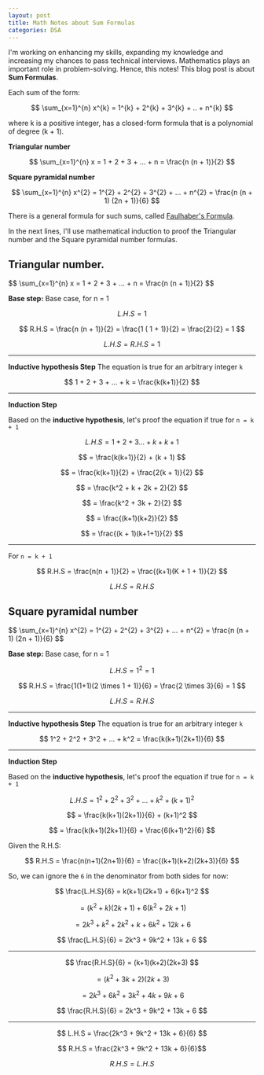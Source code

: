 ```yaml
---
layout: post
title: Math Notes about Sum Formulas
categories: DSA
---
```


I'm working on enhancing my skills, expanding my knowledge and increasing my chances to pass technical interviews. Mathematics plays an important role in problem-solving. Hence, this notes! This blog post is about **Sum Formulas**.

<p class="note">
Each sum of the form:

$$ \sum_{x=1}^{n} x^{k} = 1^{k} + 2^{k} + 3^{k} + .. + n^{k} $$

where k is a positive integer, has a closed-form formula that is a polynomial of degree (k + 1).
</p>

**Triangular number**

$$ \sum_{x=1}^{n} x = 1 + 2 + 3 + ... + n = \frac{n (n + 1)}{2} $$

**Square pyramidal number**

$$ \sum_{x=1}^{n} x^{2} = 1^{2} + 2^{2} + 3^{2} + ... + n^{2} = \frac{n (n + 1) (2n + 1)}{6} $$

There is a general formula for such sums, called [Faulhaber's Formula](https://en.wikipedia.org/wiki/Faulhaber%27s_formula). 

In the next lines, I'll use mathematical induction to proof the Triangular number and the Square pyramidal number formulas.

## Triangular number.

<p class="note">
$$ \sum_{x=1}^{n} x = 1 + 2 + 3 + ... + n = \frac{n (n + 1)}{2} $$
</p>

**Base step:** Base case, for n = 1

$$ L.H.S = 1 $$

$$ R.H.S =  \frac{n (n + 1)}{2} = \frac{1 ( 1 + 1)}{2} = \frac{2}{2} = 1 $$

$$ L.H.S = R.H.S = 1 $$

---

**Inductive hypothesis Step**
The equation is true for an arbitrary integer `k`

$$ 1 + 2 + 3 + ... + k = \frac{k(k+1)}{2} $$

---

**Induction Step**

Based on the **inductive hypothesis**, let's proof the equation if true for `n = k + 1`

$$ L.H.S = 1 + 2 + 3 ... + k + k + 1 $$

$$ = \frac{k(k+1)}{2} + (k + 1) $$

$$ = \frac{k(k+1)}{2} + \frac{2(k + 1)}{2} $$

$$ = \frac{k^2 + k + 2k + 2}{2} $$

$$ = \frac{k^2 + 3k + 2}{2} $$

$$ = \frac{(k+1)(k+2)}{2} $$

$$ = \frac{(k + 1)(k+1+1)}{2} $$

--- 
For `n = k + 1`

$$ R.H.S = \frac{n(n + 1)}{2} =  \frac{(k+1)(K + 1 + 1)}{2} $$

$$ L.H.S = R.H.S $$

## Square pyramidal number

<p class="note">
$$ \sum_{x=1}^{n} x^{2} = 1^{2} + 2^{2} + 3^{2} + ... + n^{2} = \frac{n (n + 1) (2n + 1)}{6} $$
</p>

**Base step:** Base case, for n = 1

$$ L.H.S = 1^2 = 1 $$

$$ R.H.S = \frac{1(1+1)(2 \times 1 + 1)}{6} = \frac{2 \times 3}{6} = 1 $$

$$ L.H.S = R.H.S $$

---

**Inductive hypothesis Step**
The equation is true for an arbitrary integer `k`

$$ 1^2 + 2^2 + 3^2 + ... + k^2 = \frac{k(k+1)(2k+1)}{6} $$

---

**Induction Step**

Based on the **inductive hypothesis**, let's proof the equation if true for `n = k + 1`

$$ L.H.S = 1^2 + 2^2 + 3^2 + ... + k^2 + (k+1)^2  $$

$$ = \frac{k(k+1)(2k+1)}{6} + (k+1)^2 $$

$$ = \frac{k(k+1)(2k+1)}{6} + \frac{6(k+1)^2}{6}  $$

Given the R.H.S:

$$ R.H.S = \frac{n(n+1)(2n+1)}{6} = \frac{(k+1)(k+2)(2k+3)}{6} $$

So, we can ignore the `6` in the denominator from both sides for now:

$$ \frac{L.H.S}{6} = k(k+1)(2k+1) + 6(k+1)^2 $$

$$ = (k^2 + k)(2k+1) + 6(k^2+2k+1) $$

$$ = 2k^3 + k^2 + 2k^2 + k + 6k^2 + 12k + 6 $$

$$ \frac{L.H.S}{6} = 2k^3 + 9k^2 + 13k + 6  $$

---

$$ \frac{R.H.S}{6} =  (k+1)(k+2)(2k+3) $$

$$ = (k^2 + 3k + 2)(2k+3) $$

$$ = 2k^3 + 6k^2 + 3k^2 + 4k + 9k + 6 $$

$$ \frac{R.H.S}{6} = 2k^3 + 9k^2 + 13k + 6 $$

---

$$ L.H.S = \frac{2k^3 + 9k^2 + 13k + 6}{6} $$
    
$$ R.H.S =  \frac{2k^3 + 9k^2 + 13k + 6}{6}$$

$$ R.H.S = L.H.S $$
